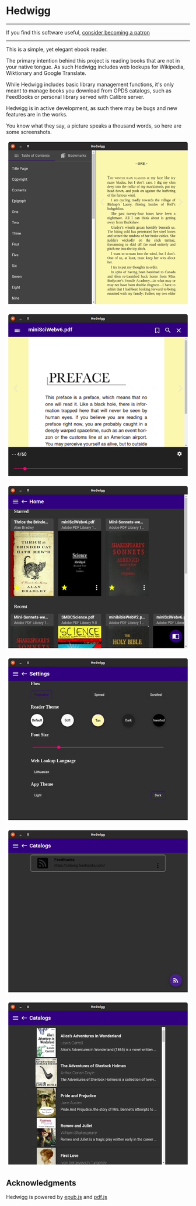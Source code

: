 # Hedwigg

-------------------

If you find this software useful, [consider becoming a patron](https://www.patreon.com/ozymandias)

-------------------

This is a simple, yet elegant ebook reader.

The primary intention behind this project is reading books that are not in
your native tongue.
As such Hedwigg includes web lookups for Wikipedia, Wiktionary and Google Translate.

While Hedwigg includes basic library management functions, it's only meant to manage books you
download from OPDS catalogs, such as FeedBooks or personal library served with Calibre server.

Hedwigg is in active development, as such there may be bugs and new features are in the works.

You know what they say, a picture speaks a thousand words, so here are some screenshots.

![Epub book with Table of Contents open](./screenshots/book-epub.png)

![Pdf book with interface (chrome) brought up](./screenshots/book-pdf.png)

![Home page](./screenshots/home.png)

![Settings (modified)](./screenshots/settings.png)

![Catalogs page with FeedBooks added](./screenshots/catalogs.png)

![Browsing the OPDS feed](./screenshots/opds-feed.png)

## Acknowledgments

Hedwigg is powered by [epub.js](http://futurepress.org/) and [pdf.js](https://mozilla.github.io/pdf.js/)
